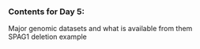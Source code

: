 ### Contents for Day 5:

Major genomic datasets and what is available from them <br>
SPAG1 deletion example
